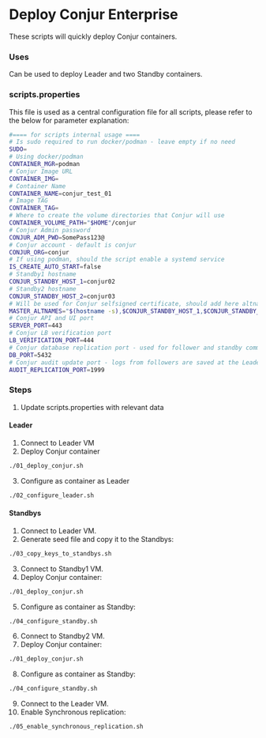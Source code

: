 # Deploy Conjur Enterprise
These scripts will quickly deploy Conjur containers.

### Uses
Can be used to deploy Leader and two Standby containers.

### scripts.properties
This file is used as a central configuration file for all scripts, please refer to the below for parameter explanation:
```bash
#==== for scripts internal usage ====
# Is sudo required to run docker/podman - leave empty if no need
SUDO=
# Using docker/podman
CONTAINER_MGR=podman
# Conjur Image URL
CONTAINER_IMG=
# Container Name
CONTAINER_NAME=conjur_test_01
# Image TAG
CONTAINER_TAG=
# Where to create the volume directories that Conjur will use
CONTAINER_VOLUME_PATH="$HOME"/conjur
# Conjur Admin password
CONJUR_ADM_PWD=SomePass123@
# Conjur account - default is conjur
CONJUR_ORG=conjur
# If using podman, should the script enable a systemd service
IS_CREATE_AUTO_START=false
# Standby1 hostname
CONJUR_STANDBY_HOST_1=conjur02
# Standby2 hostname
CONJUR_STANDBY_HOST_2=conjur03
# Will be used for Conjur selfsigned certificate, should add here altnames of the Leader instance and the names of the standbys
MASTER_ALTNAMES="$(hostname -s),$CONJUR_STANDBY_HOST_1,$CONJUR_STANDBY_HOST_2"
# Conjur API and UI port
SERVER_PORT=443
# Conjur LB verification port
LB_VERIFICATION_PORT=444
# Conjur database replication port - used for follower and standby communication
DB_PORT=5432
# Conjur audit update port - logs from followers are saved at the Leader Audit DB
AUDIT_REPLICATION_PORT=1999
```
### Steps
1. Update scripts.properties with relevant data
#### Leader
1. Connect to Leader VM
2. Deploy Conjur container
```bash
./01_deploy_conjur.sh
```
3. Configure as container as Leader
```bash
./02_configure_leader.sh
```
#### Standbys
1. Connect to Leader VM.
2. Generate seed file and copy it to the Standbys:
```bash
./03_copy_keys_to_standbys.sh
```
3. Connect to Standby1 VM.
4. Deploy Conjur container:
```bash
./01_deploy_conjur.sh
```
5. Configure as container as Standby:
```bash
./04_configure_standby.sh
```
6. Connect to Standby2 VM.
7. Deploy Conjur container:
```bash
./01_deploy_conjur.sh
```
8. Configure as container as Standby:
```bash
./04_configure_standby.sh
```
9. Connect to the Leader VM.
10. Enable Synchronous replication:
```bash
./05_enable_synchronous_replication.sh
```